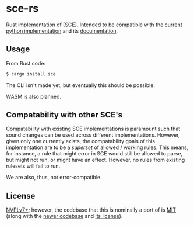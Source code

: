# sce-rs

Rust implementation of [SCE]. Intended to be compatible with
[the current python implementation] and its [documentation][py-docs].

## Usage

From Rust code:

```sh
$ cargo install sce
```

The CLI isn't made yet, but eventually this should be possible.

WASM is also planned.

## Compatability with other SCE's

Compatability with existing SCE implementations is paramount such that sound changes
can be used across different implementations. However, given only one currently
exists, the compatability goals of this implementation are to be a _superset_
of allowed / working rules. This means, for instance, a rule that might error
in SCE would still be allowed to parse, but might not run, or might have an
effect. However, no rules from existing rulesets will fail to run.

We are also, thus, not error-compatible.

## License

[NVPLv7+]; however, the codebase that this is nominally a port of is [MIT]
(along with the [newer codebase] and [its license]).

[the current python implementation]: https://github.com/KathTheDragon/Conlanger
[py-docs]: http://www.dragonlinguistics.com/sce/doc.html
[nvplv7+]: https://thufie.lain.haus/NPL.html
[mit]: https://github.com/KathTheDragon/Conlanger/blob/master/license.txt
[newer codebase]: https://github.com/KathTheDragon/SCE
[its license]: https://github.com/KathTheDragon/SCE/blob/main/LICENSE
